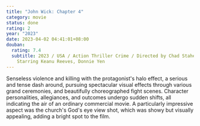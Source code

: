 ```yaml
---
title: "John Wick: Chapter 4"
category: movie
status: done
rating: 2
year: "2023"
date: 2023-04-02 04:41:01+08:00
douban:
  rating: 7.4
  subtitle: 2023 / USA / Action Thriller Crime / Directed by Chad Stahelski /
    Starring Keanu Reeves, Donnie Yen
---
```


Senseless violence and killing with the protagonist's halo effect, a serious and tense dash around, pursuing spectacular visual effects through various grand ceremonies, and beautifully choreographed fight scenes. Character personalities, allegiances, and outcomes undergo sudden shifts, all indicating the air of an ordinary commercial movie. A particularly impressive aspect was the church's God's eye view shot, which was showy but visually appealing, adding a bright spot to the film.
